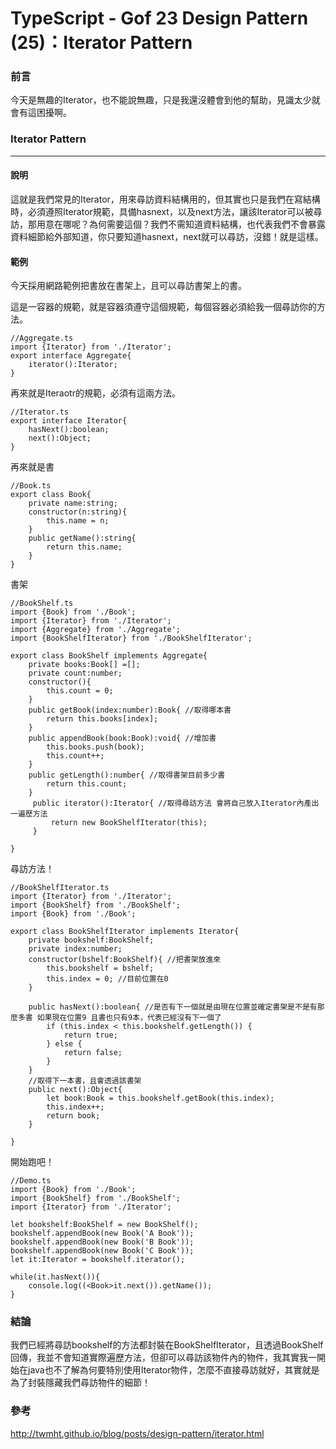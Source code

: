 # TypeScript - Gof 23 Design Pattern (25)：Iterator Pattern
### 前言
今天是無趣的Iterator，也不能說無趣，只是我還沒體會到他的幫助，見識太少就會有這困擾啊。

### Iterator Pattern
---
#### 說明
這就是我們常見的Iterator，用來尋訪資料結構用的，但其實也只是我們在寫結構時，必須遵照Iterator規範，具備hasnext，以及next方法，讓該Iterator可以被尋訪，那用意在哪呢？為何需要這個？我們不需知道資料結構，也代表我們不會暴露資料細節給外部知道，你只要知道hasnext，next就可以尋訪，沒錯！就是這樣。

#### 範例
今天採用網路範例把書放在書架上，且可以尋訪書架上的書。

這是一容器的規範，就是容器須遵守這個規範，每個容器必須給我一個尋訪你的方法。
```
//Aggregate.ts
import {Iterator} from './Iterator';
export interface Aggregate{
    iterator():Iterator;
}
```

再來就是Iteraotr的規範，必須有這兩方法。
```
//Iterator.ts
export interface Iterator{
    hasNext():boolean;
    next():Object;   
}
```

再來就是書
```
//Book.ts
export class Book{
    private name:string;
    constructor(n:string){
        this.name = n;
    }
    public getName():string{
        return this.name;
    }
}
```

書架
```
//BookShelf.ts
import {Book} from './Book';
import {Iterator} from './Iterator';
import {Aggregate} from './Aggregate';
import {BookShelfIterator} from './BookShelfIterator';

export class BookShelf implements Aggregate{
    private books:Book[] =[];
    private count:number;
    constructor(){
        this.count = 0;
    }
    public getBook(index:number):Book{ //取得哪本書
        return this.books[index];
    }
    public appendBook(book:Book):void{ //增加書
        this.books.push(book);
        this.count++;
    }
    public getLength():number{ //取得書架目前多少書
        return this.count;
    }
     public iterator():Iterator{ //取得尋訪方法 會將自己放入Iterator內產出一遍歷方法
         return new BookShelfIterator(this);
     }

}
```

尋訪方法！
```
//BookShelfIterator.ts
import {Iterator} from './Iterator';
import {BookShelf} from './BookShelf';
import {Book} from './Book';

export class BookShelfIterator implements Iterator{
    private bookshelf:BookShelf;
    private index:number;
    constructor(bshelf:BookShelf){ //把書架放進來
        this.bookshelf = bshelf;
        this.index = 0; //目前位置在0
    }

    public hasNext():boolean{ //是否有下一個就是由現在位置並確定書架是不是有那麼多書 如果現在位置9 且書也只有9本，代表已經沒有下一個了
        if (this.index < this.bookshelf.getLength()) {
            return true;
        } else {
            return false;
        }
    }
    //取得下一本書，且會透過該書架
    public next():Object{
        let book:Book = this.bookshelf.getBook(this.index);
        this.index++;
        return book;
    }
    
}
```

開始跑吧！
```
//Demo.ts
import {Book} from './Book';
import {BookShelf} from './BookShelf';
import {Iterator} from './Iterator';

let bookshelf:BookShelf = new BookShelf(); 
bookshelf.appendBook(new Book('A Book'));
bookshelf.appendBook(new Book('B Book'));
bookshelf.appendBook(new Book('C Book'));
let it:Iterator = bookshelf.iterator();

while(it.hasNext()){    
    console.log((<Book>it.next()).getName());
}
```

### 結論
我們已經將尋訪bookshelf的方法都封裝在BookShelfIterator，且透過BookShelf回傳，我並不會知道實際遍歷方法，但卻可以尋訪該物件內的物件，我其實我一開始在java也不了解為何要特別使用Iterator物件，怎麼不直接尋訪就好，其實就是為了封裝隱藏我們尋訪物件的細節！

### 參考
http://twmht.github.io/blog/posts/design-pattern/iterator.html

